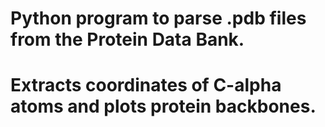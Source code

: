 # Python program to parse .pdb files from the Protein Data Bank.
# Extracts coordinates of C-alpha atoms and plots protein backbones.
